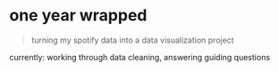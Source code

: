 # one year wrapped
> turning my spotify data into a data visualization project

currently: working through data cleaning, answering guiding questions 